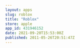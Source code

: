 ```yaml
---
layout: apps
slug: roblox
title: "Roblox"
store: apple
app_id: 431946152
date: 2021-09-20T15:53:00Z
published: 2011-05-26T20:51:47Z
---
```

